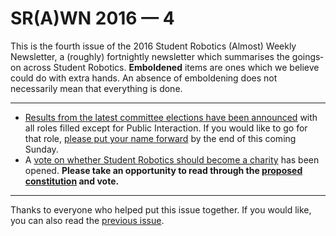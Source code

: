 # SR(A)WN 2016 — 4

This is the fourth issue of the 2016 Student Robotics (Almost) Weekly Newsletter, a (roughly) fortnightly newsletter which summarises the goings‐on across Student Robotics. **Emboldened** items are ones which we believe could do with extra hands. An absence of emboldening does not necessarily mean that everything is done.

---

- [Results from the latest committee elections have been announced][list-committee-results] with all roles filled except for Public Interaction. If you would like to go for that role, [please put your name forward][list-public-interaction] by the end of this coming Sunday.
- A [vote on whether Student Robotics should become a charity][list-charity-vote] has been opened. **Please take an opportunity to read through the [proposed constitution][charity-constitution] and vote.**

---

Thanks to everyone who helped put this issue together. If you would like, you can also read the [previous issue][list-previous-issue].

[list-previous-issue]: https://groups.google.com/d/topic/srobo-news/o7cUGArOVSs/discussion
[list-committee-results]: https://groups.google.com/d/msg/srobo/q_TzJdKI1lA/qTA239udxNwJ
[list-public-interaction]: https://groups.google.com/d/msg/srobo/q_TzJdKI1lA/AJcZ0V3kq30J
[charity-constitution]: https://xgoat.com/~rob/sr2016/constitution.pdf
[list-charity-vote]: https://groups.google.com/d/topic/srobo/GoesekPTfcs/discussion
